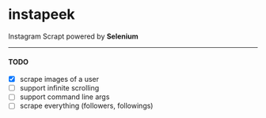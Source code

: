 # instapeek

Instagram Scrapt powered by **Selenium**

---
#### TODO
- [x] scrape images of a user
- [ ] support infinite scrolling
- [ ] support command line args
- [ ] scrape everything (followers, followings)
